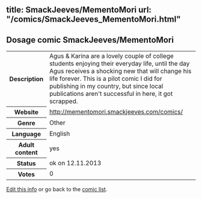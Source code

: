 title: SmackJeeves/MementoMori
url: "/comics/SmackJeeves_MementoMori.html"
---
Dosage comic SmackJeeves/MementoMori
-----------------------------------------

<p id="msg"></p>
<script type="text/javascript">
if (window.location.search === '?edit_info_mail=sent_ok') {
  var elem = document.getElementById("msg");
  elem.innerHTML = 'Edited information sucessfully sent for review, which is usually done daily. Thanks!';
  elem.className = 'ok';
}
</script>
<table class="comicinfo">
<tr>
<th>Description</th><td>Agus &amp; Karina are a lovely couple of college students enjoying their everyday life, until the day Agus receives a shocking new that will change his life forever. This is a pilot comic I did for publishing in my country, but since local publications aren't successful in here, it got scrapped.</td>
</tr>
<tr>
<th>Website</th><td><a href="http://mementomori.smackjeeves.com/comics/">http://mementomori.smackjeeves.com/comics/</a></td>
</tr>
<tr>
<th>Genre</th><td>Other</td>
</tr>
<tr>
<th>Language</th><td>English</td>
</tr>
<tr>
<th>Adult content</th><td>yes</td>
</tr>
<tr>
<th>Status</th><td>ok on 12.11.2013</td>
</tr>
<tr>
<th>Votes</th><td>0</td>
</tr>
</table>

[Edit this info](SmackJeeves_MementoMori_edit.html) or go back to the [comic list](../comic-index.html).
